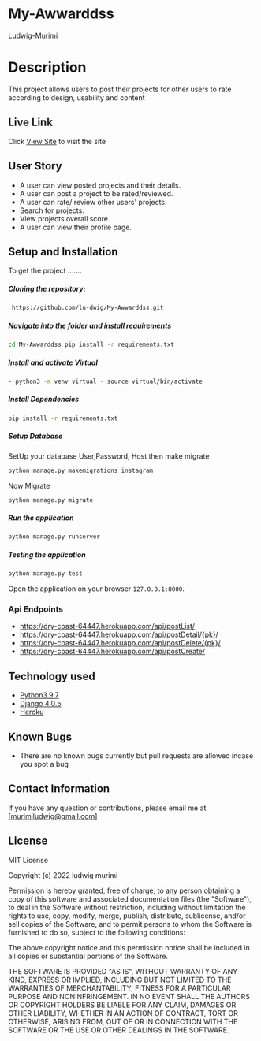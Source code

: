 # My-Awwarddss

[Ludwig-Murimi](https://github.com/lu-dwig)

# Description  
This project allows users to post their projects for other users to rate according to design, usability and content 
##  Live Link  
 Click [View Site]()  to visit the site
  

## User Story  
  
* A user can view posted projects and their details.  
* A user can post a project to be rated/reviewed. 
* A user can rate/ review other users' projects.  
* Search for projects.  
* View projects overall score.
* A user can view their profile page.  
  
## Setup and Installation  
To get the project .......  
  
##### Cloning the repository:  
 ```bash 
  https://github.com/lu-dwig/My-Awwarddss.git 
```
##### Navigate into the folder and install requirements  
 ```bash 
cd My-Awwarddss pip install -r requirements.txt 
```
##### Install and activate Virtual  
 ```bash 
- python3 -m venv virtual - source virtual/bin/activate  
```  
##### Install Dependencies  
 ```bash 
 pip install -r requirements.txt 
```  
 ##### Setup Database  
  SetUp your database User,Password, Host then make migrate  
 ```bash 
python manage.py makemigrations instagram
 ``` 
 Now Migrate  
 ```bash 
 python manage.py migrate 
```
##### Run the application  
 ```bash 
 python manage.py runserver 
``` 
##### Testing the application  
 ```bash 
 python manage.py test 
```
Open the application on your browser `127.0.0.1:8000`. 

### Api Endpoints
 * https://dry-coast-64447.herokuapp.com/api/postList/
 * https://dry-coast-64447.herokuapp.com/api/postDetail/{pk}/
 * https://dry-coast-64447.herokuapp.com/api/postDelete/{pk}/
 * https://dry-coast-64447.herokuapp.com/api/postCreate/
  
## Technology used  
  
* [Python3.9.7](https://www.python.org/)  
* [Django 4.0.5](https://docs.djangoproject.com/en/2.2/)  
* [Heroku](https://heroku.com)  
  

## Known Bugs  
* There are no known bugs currently but pull requests are allowed incase you spot a bug  
  
## Contact Information   
If you have any question or contributions, please email me at [murimiludwig@gmail.com]

## License 

MIT License

Copyright (c) 2022 ludwig murimi

Permission is hereby granted, free of charge, to any person obtaining a copy
of this software and associated documentation files (the "Software"), to deal
in the Software without restriction, including without limitation the rights
to use, copy, modify, merge, publish, distribute, sublicense, and/or sell
copies of the Software, and to permit persons to whom the Software is
furnished to do so, subject to the following conditions:

The above copyright notice and this permission notice shall be included in all
copies or substantial portions of the Software.

THE SOFTWARE IS PROVIDED "AS IS", WITHOUT WARRANTY OF ANY KIND, EXPRESS OR
IMPLIED, INCLUDING BUT NOT LIMITED TO THE WARRANTIES OF MERCHANTABILITY,
FITNESS FOR A PARTICULAR PURPOSE AND NONINFRINGEMENT. IN NO EVENT SHALL THE
AUTHORS OR COPYRIGHT HOLDERS BE LIABLE FOR ANY CLAIM, DAMAGES OR OTHER
LIABILITY, WHETHER IN AN ACTION OF CONTRACT, TORT OR OTHERWISE, ARISING FROM,
OUT OF OR IN CONNECTION WITH THE SOFTWARE OR THE USE OR OTHER DEALINGS IN THE
SOFTWARE.


  